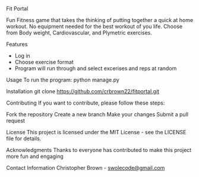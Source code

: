 Fit Portal

Fun Fitness game that takes the thinking of putting together a quick at home workout.
No equipment needed for the best workout of you life.
Choose from Body weight, Cardiovascular, and Plymetric exercises.

Features
- Log in 
- Choose exercise format
- Program will run through and select
    excerises and reps at random
  
Usage
To run the program:
python manage.py

Installation
   git clone https://github.com/crbrown22/fitportal.git

Contributing
If you want to contribute, please follow these steps:

Fork the repository
Create a new branch
Make your changes
Submit a pull request

License
This project is licensed under the MIT License - see the LICENSE file for details.

Acknowledgments
Thanks to everyone has contributed to make this project more fun and engaging

Contact Information
Christopher Brown - swolecode@gmail.com
